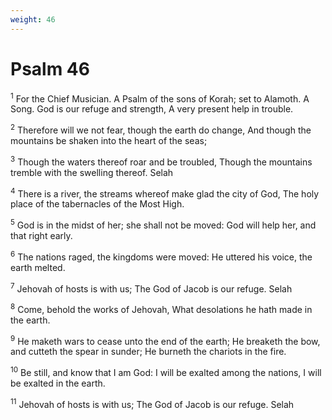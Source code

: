```yaml
---
weight: 46
---
```


# Psalm 46

<sup>1</sup> For the Chief Musician. A Psalm of the sons of Korah; set to Alamoth. A Song. God is our refuge and strength, A very present help in trouble. 

<sup>2</sup> Therefore will we not fear, though the earth do change, And though the mountains be shaken into the heart of the seas; 

<sup>3</sup> Though the waters thereof roar and be troubled, Though the mountains tremble with the swelling thereof. Selah 

<sup>4</sup> There is a river, the streams whereof make glad the city of God, The holy place of the tabernacles of the Most High. 

<sup>5</sup> God is in the midst of her; she shall not be moved: God will help her, and that right early. 

<sup>6</sup> The nations raged, the kingdoms were moved: He uttered his voice, the earth melted. 

<sup>7</sup> Jehovah of hosts is with us; The God of Jacob is our refuge. Selah 

<sup>8</sup> Come, behold the works of Jehovah, What desolations he hath made in the earth. 

<sup>9</sup> He maketh wars to cease unto the end of the earth; He breaketh the bow, and cutteth the spear in sunder; He burneth the chariots in the fire. 

<sup>10</sup> Be still, and know that I am God: I will be exalted among the nations, I will be exalted in the earth. 

<sup>11</sup> Jehovah of hosts is with us; The God of Jacob is our refuge. Selah 


